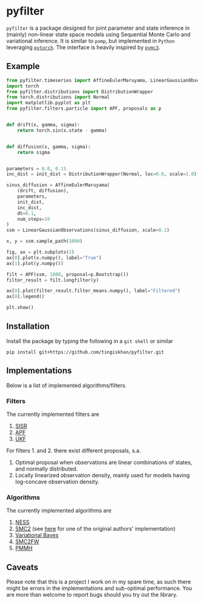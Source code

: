 # pyfilter
`pyfilter` is a package designed for joint parameter and state inference in (mainly) non-linear state space models using
Sequential Monte Carlo and variational inference. It is similar to `pomp`, but implemented in `Python` leveraging
[`pytorch`](https://pytorch.org/). The interface is heavily inspired by [`pymc3`](https://github.com/pymc-devs/pymc3). 

## Example
```python
from pyfilter.timeseries import AffineEulerMaruyama, LinearGaussianObservations
import torch
from pyfilter.distributions import DistributionWrapper
from torch.distributions import Normal
import matplotlib.pyplot as plt
from pyfilter.filters.particle import APF, proposals as p


def drift(x, gamma, sigma):
    return torch.sin(x.state - gamma)


def diffusion(x, gamma, sigma):
    return sigma


parameters = 0.0, 0.15
inc_dist = init_dist = DistributionWrapper(Normal, loc=0.0, scale=1.0)

sinus_diffusion = AffineEulerMaruyama(
    (drift, diffusion),
    parameters,
    init_dist,
    inc_dist,
    dt=0.1,
    num_steps=10
)
ssm = LinearGaussianObservations(sinus_diffusion, scale=0.1)

x, y = ssm.sample_path(1000)

fig, ax = plt.subplots(2)
ax[0].plot(x.numpy(), label="True")
ax[1].plot(y.numpy())

filt = APF(ssm, 1000, proposal=p.Bootstrap())
filter_result = filt.longfilter(y)

ax[0].plot(filter_result.filter_means.numpy(), label="Filtered")
ax[0].legend()

plt.show()
```

## Installation
Install the package by typing the following in a `git shell` or similar
```
pip install git+https://github.com/tingiskhan/pyfilter.git
```

## Implementations
Below is a list of implemented algorithms/filters.

### Filters
The currently implemented filters are
1. [SISR](https://en.wikipedia.org/wiki/Particle_filter)
2. [APF](https://en.wikipedia.org/wiki/Auxiliary_particle_filter)
3. [UKF](https://www.seas.harvard.edu/courses/cs281/papers/unscented.pdf)

For filters 1. and 2. there exist different proposals, s.a.
1. Optimal proposal when observations are linear combinations of states, and normally distributed.
2. Locally linearized observation density, mainly used for models having log-concave observation density.

### Algorithms
The currently implemented algorithms are
1. [NESS](https://arxiv.org/abs/1308.1883)
2. [SMC2](https://arxiv.org/abs/1101.1528) (see [here](https://github.com/nchopin/particles) for one of the original authors' implementation)
3. [Variational Bayes](https://en.wikipedia.org/wiki/Variational_Bayesian_methods)
4. [SMC2FW](https://arxiv.org/pdf/1503.00266.pdf)
5. [PMMH](https://www.stats.ox.ac.uk/~doucet/andrieu_doucet_holenstein_PMCMC.pdf)

## Caveats
Please note that this is a project I work on in my spare time, as such there might be errors in the implementations and
sub-optimal performance. You are more than welcome to report bugs should you try out the library.


